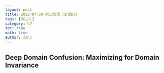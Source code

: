 ```yaml
---
layout: post
title: 2022-07-20-第二阶段（复现DG）
tags: [DG,DL]
category: CV
toc: true
math: true
author: zzhc
---
```



## Deep Domain Confusion: Maximizing for Domain Invariance

